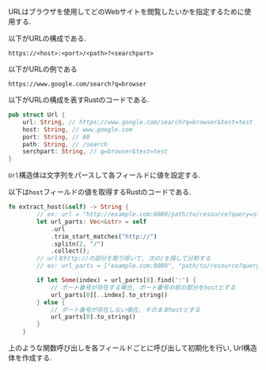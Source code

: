 URLはブラウザを使用してどのWebサイトを閲覧したいかを指定するために使用する.

以下がURLの構成である.

```
https://<host>:<port>/<path>?<searchpart>
```

以下がURLの例である

```
https://www.google.com/search?q=browser
```

以下がURLの構成を表すRustのコードである.

```Rust
pub struct Url {
    url: String, // https://www.google.com/search?q=browser&test=test
    host: String, // www.google.com
    port: String, // 80
    path: String, // /search
    serchpart: String, // q=browser&test=test
}
```

`Url`構造体は文字列をパースして各フィールドに値を設定する.

以下は`host`フィールドの値を取得するRustのコードである.

```Rust
fn extract_host(&self) -> String {
        // ex: url = "http://example.com:8080/path/to/resource?query=string"
        let url_parts: Vec<&str> = self
            .url
            .trim_start_matches("http://")
            .splitn(2, "/")
            .collect();
        // urlをhttp://の部分を取り除いて, 次の/を探して分割する
        // ex: url_parts = ["example.com:8080", "path/to/resource?query=string"]

        if let Some(index) = url_parts[0].find(':') {
            // ポート番号が存在する場合, ポート番号の前の部分をhostとする
            url_parts[0][..index].to_string()
        } else {
            // ポート番号が存在しない場合, そのままhostとする
            url_parts[0].to_string()
        }
    }
```

上のような関数呼び出しを各フィールドごとに呼び出して初期化を行い, Url構造体を作成する.

